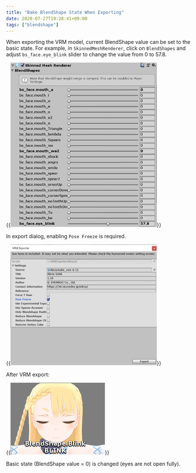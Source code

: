 ```yaml
---
title: "Bake BlendShape State When Exporting"
date: 2020-07-27T19:28:41+09:00
tags: ["blendshape"]
---
```


When exporting the VRM model, current BlendShape value can be set to the basic state.
For example, in `SkinnedMeshRenderer`, click on `BlendShapes` and adjust `bs_face.eye_blink` slider to change the value from 0 to 57.8.

{{<img width="400" src="images/vrm/blendshape_value.jpg" >}}

In export dialog, enabling `Pose Freeze` is required.

{{<img width="400" src="images/vrm/check_freeze.jpg">}}

After VRM export:

{{<img src="images/vrm/bake_blink.gif">}}

Basic state (BlendShape value = 0) is changed (eyes are not open fully).

